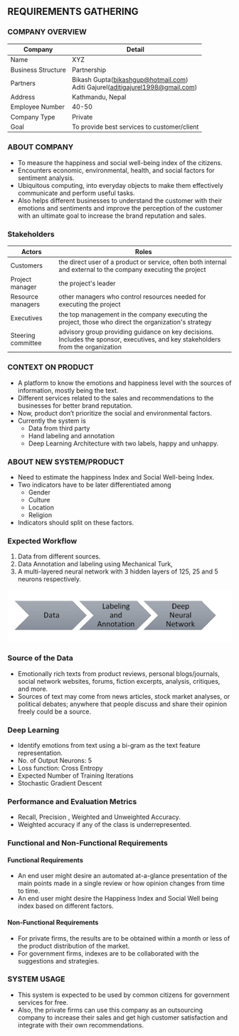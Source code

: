 ## REQUIREMENTS GATHERING
### COMPANY OVERVIEW

| Company		| Detail        |
|-----------------------|---------------|
| Name			| XYZ           |
| Business Structure 	| Partnership	|
| Partners 		| Bikash Gupta(<bikashgup@hotmail.com>)<br/> Aditi Gajurel(<aditigajurel1998@gmail.com>)|
| Address		| Kathmandu, Nepal|
| Employee Number	| 40-50		|
| Company Type		| Private |
| Goal               	|  To provide best services to customer/client |

### ABOUT COMPANY

 - To measure the happiness and social well-being index of the citizens.
 - Encounters economic, environmental, health, and social factors for sentiment analysis.
 - Ubiquitous computing, into everyday objects to make them effectively communicate and perform useful tasks.
 - Also helps different businesses to understand the customer with their emotions and sentiments and improve the      perception of the customer with an ultimate goal to increase the brand reputation and sales.


### Stakeholders

  |Actors   |           Roles                            |
  |-------------|----------------------------------------|
  |Customers    | the direct user of a product or service, often both internal and external to the company                           executing the project|
  |Project manager| the project's leader|
  |Resource managers| other managers who control resources needed for executing the project|
  |Executives| the top management in the company executing the project, those who direct the organization's                      strategy|
  |Steering committee| advisory group providing guidance on key decisions. Includes the sponsor, executives, and                  key stakeholders from the organization|

### CONTEXT ON PRODUCT

  - A platform to know the emotions and happiness level with the sources of information, mostly being the text.
  - Different services related to the sales and recommendations to the businesses for better brand reputation.
  - Now, product don’t prioritize the social and environmental factors.
  - Currently the system is
    - Data from third party
    - Hand labeling and annotation
    - Deep Learning Architecture with two labels, happy and unhappy.

### ABOUT NEW SYSTEM/PRODUCT

  - Need to estimate the happiness Index and Social Well-being Index.
  - Two indicators have to be later differentiated among
    - Gender
    - Culture
    - Location
    - Religion
  - Indicators should split on these factors.

### Expected Workflow

  1. Data  from different sources.
  2. Data Annotation and labeling using Mechanical Turk,
  3. A multi-layered neural network with 3 hidden layers of 125, 25 and 5 neurons respectively.

  ![Expected Workflow](../assets/images/flow.png)


### Source of the Data

  - Emotionally rich texts from  product reviews, personal blogs/journals, social network websites, forums,           fiction   excerpts, analysis, critiques, and more.
  - Sources of text may come from news articles, stock market analyses, or political debates; anywhere that people     discuss and share their opinion freely could be a source.

### Deep Learning
 - Identify emotions from text using a bi-gram as the text feature representation.
 - No. of Output Neurons: 5
 - Loss function: Cross Entropy
 - Expected Number of Training Iterations
 - Stochastic Gradient Descent

### Performance and Evaluation Metrics
  - Recall, Precision , Weighted and Unweighted Accuracy.
  - Weighted accuracy if any of the class is underrepresented.

### Functional and Non-Functional Requirements

  #### Functional Requirements
   - An end user might desire an automated at-a-glance presentation of the main points made in a single review or how  opinion changes from time to time.
  - An end user might desire the Happiness Index and Social Well being index based on different factors.

  #### Non-Functional Requirements
   - For private firms, the results are to be obtained within a month or less of the product distribution of the market.
   - For government firms, indexes are to be collaborated with the suggestions and strategies.

### SYSTEM USAGE

  - This system is expected to be used by common citizens for government services for free.
  - Also, the private firms can use this company as an outsourcing company to increase their sales and get high       customer satisfaction and integrate with their own recommendations.
